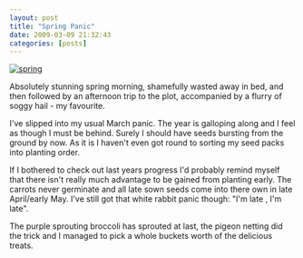 ```yaml
---
layout: post
title: "Spring Panic"
date: 2009-03-09 21:32:43
categories: [posts]
---
```


[![spring](https://www.earthwoman.co.uk/wp-content/uploads/2009/03/p-640-480-95a64692-1c64-4134-8c82-c3fb7955b088.jpeg)](https://www.earthwoman.co.uk/wp-content/uploads/2009/03/p-640-480-95a64692-1c64-4134-8c82-c3fb7955b088.jpeg)

Absolutely stunning spring morning, shamefully wasted away in bed, and then followed by an afternoon trip to the plot, accompanied by a flurry of soggy hail - my favourite.

I've slipped into my usual March panic. The year is galloping along and I feel as though I must be behind. Surely I should have seeds bursting from the ground by now. As it is I haven't even got round to sorting my seed packs into planting order.

If I bothered to check out last years progress I'd probably remind myself that there isn't really much advantage to be gained from planting early. The carrots never germinate and all late sown seeds come into there own in late April/early May. I've still got that white rabbit panic though: "I'm late , I'm late".

The purple sprouting broccoli has sprouted at last, the pigeon netting did the trick and I managed to pick a whole buckets worth of the delicious treats.
